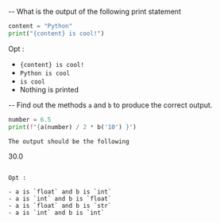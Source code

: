-- What is the output of the following print statement

```python
content = "Python"
print("{content} is cool!")
```

Opt :

- `{content} is cool!`
- `Python is cool`
- `is cool`
- Nothing is printed

-- Find out the methods `a` and `b` to produce the correct output.

```python
number = 6.5
print(f"{a(number) / 2 * b('10') }")

The output should be the following

```

30.0

```

Opt :

- a is `float` and b is `int`
- a is `int` and b is `float`
- a is `float` and b is `str`
- a is `int` and b is `int`
```
